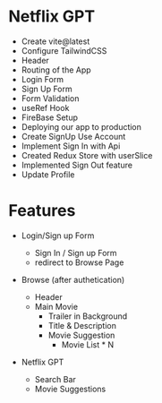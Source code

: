 # Netflix GPT
 - Create vite@latest
 - Configure TailwindCSS
 - Header
 - Routing of the App
 - Login Form
 - Sign Up Form
 - Form Validation
 - useRef Hook
 - FireBase Setup
 - Deploying our app to production
 - Create SignUp Use Account
 - Implement Sign In with Api
 - Created Redux Store with userSlice
 - Implemented Sign Out feature
 - Update Profile


# Features

- Login/Sign up Form
    - Sign In / Sign up Form 
    - redirect to Browse Page
    
- Browse (after authetication)
    - Header
    - Main Movie
        - Trailer in Background
        - Title & Description
        - Movie Suggestion
            - Movie List * N

- Netflix GPT
    - Search Bar
    - Movie Suggestions

